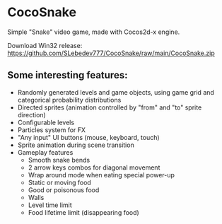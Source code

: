 # CocoSnake

Simple "Snake" video game, made with Cocos2d-x engine.

Download Win32 release: https://github.com/SLebedev777/CocoSnake/raw/main/CocoSnake.zip

## Some interesting features:
- Randomly generated levels and game objects, using game grid and categorical probability distributions
- Directed sprites (animation controlled by "from" and "to" sprite direction)
- Configurable levels
- Particles system for FX
- "Any input" UI buttons (mouse, keyboard, touch)
- Sprite animation during scene transition
- Gameplay features
    - Smooth snake bends
    - 2 arrow keys combos for diagonal movement
    - Wrap around mode when eating special power-up
    - Static or moving food
    - Good or poisonous food
    - Walls
    - Level time limit
    - Food lifetime limit (disappearing food)
    
